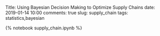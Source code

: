 Title: Using Bayesian Decision Making to Optimize Supply Chains 
date: 2019-01-14 10:00
comments: true
slug: supply_chain
tags: statistics,bayesian

{% notebook supply_chain.ipynb %}
